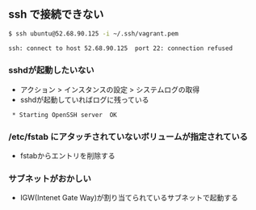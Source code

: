 ## ssh で接続できない

~~~bash
$ ssh ubuntu@52.68.90.125 -i ~/.ssh/vagrant.pem

ssh: connect to host 52.68.90.125  port 22: connection refused
~~~

### sshdが起動したいない

- アクション > インスタンスの設定 > システムログの取得
- sshdが起動していればログに残っている

~~~
 * Starting OpenSSH server  OK 
~~~

### /etc/fstab にアタッチされていないボリュームが指定されている

- fstabからエントリを削除する

### サブネットがおかしい

- IGW(Intenet Gate Way)が割り当てられているサブネットで起動する
